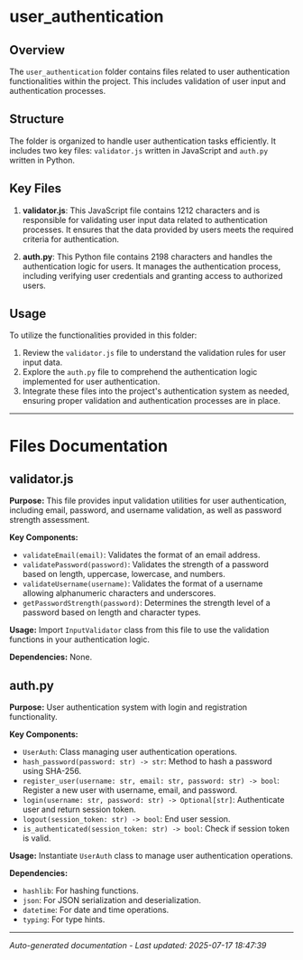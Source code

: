 # user_authentication

## Overview
The `user_authentication` folder contains files related to user authentication functionalities within the project. This includes validation of user input and authentication processes.

## Structure
The folder is organized to handle user authentication tasks efficiently. It includes two key files: `validator.js` written in JavaScript and `auth.py` written in Python.

## Key Files
1. **validator.js**: This JavaScript file contains 1212 characters and is responsible for validating user input data related to authentication processes. It ensures that the data provided by users meets the required criteria for authentication.

2. **auth.py**: This Python file contains 2198 characters and handles the authentication logic for users. It manages the authentication process, including verifying user credentials and granting access to authorized users.

## Usage
To utilize the functionalities provided in this folder:
1. Review the `validator.js` file to understand the validation rules for user input data.
2. Explore the `auth.py` file to comprehend the authentication logic implemented for user authentication.
3. Integrate these files into the project's authentication system as needed, ensuring proper validation and authentication processes are in place.

---

# Files Documentation

## validator.js

**Purpose:** This file provides input validation utilities for user authentication, including email, password, and username validation, as well as password strength assessment.

**Key Components:**
- `validateEmail(email)`: Validates the format of an email address.
- `validatePassword(password)`: Validates the strength of a password based on length, uppercase, lowercase, and numbers.
- `validateUsername(username)`: Validates the format of a username allowing alphanumeric characters and underscores.
- `getPasswordStrength(password)`: Determines the strength level of a password based on length and character types.

**Usage:** Import `InputValidator` class from this file to use the validation functions in your authentication logic.

**Dependencies:** None.

## auth.py

**Purpose:** User authentication system with login and registration functionality.

**Key Components:**
- `UserAuth`: Class managing user authentication operations.
- `hash_password(password: str) -> str`: Method to hash a password using SHA-256.
- `register_user(username: str, email: str, password: str) -> bool`: Register a new user with username, email, and password.
- `login(username: str, password: str) -> Optional[str]`: Authenticate user and return session token.
- `logout(session_token: str) -> bool`: End user session.
- `is_authenticated(session_token: str) -> bool`: Check if session token is valid.

**Usage:** Instantiate `UserAuth` class to manage user authentication operations.

**Dependencies:**
- `hashlib`: For hashing functions.
- `json`: For JSON serialization and deserialization.
- `datetime`: For date and time operations.
- `typing`: For type hints.

---
*Auto-generated documentation - Last updated: 2025-07-17 18:47:39*
